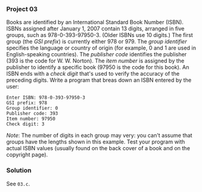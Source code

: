 ### Project 03

Books are identified by an International Standard Book Number (ISBN). ISBNs
assigned after January 1, 2007 contain 13 digits, arranged in five groups, such
as 978-0-393-97950-3. (Older ISBNs use 10 digits.) The first group (the _GSI
prefix_) is currently either 978 or 979. The _group identifier_ specifies the
language or country of origin (for example, 0 and 1 are used in English-speaking
countries). The _publisher code_ identifies the publisher (393 is the code for
W. W. Norton). The _item number_ is assigned by the publisher to identify a
specific book (97950 is the code for this book). An ISBN ends with a _check
digit_ that's used to verify the accuracy of the preceding digits. Write a
program that breas down an ISBN entered by the user:

```
Enter ISBN: 978-0-393-97950-3
GSI prefix: 978
Group identifier: 0
Publisher code: 393
Item number: 97950
Check digit: 3
```

_Note_: The number of digits in each group may very: you can't assume that
groups have the lengths shown in this example. Test your program with actual
ISBN values (usually found on the back cover of a book and on the copyright
page).

### Solution

See `03.c`.
